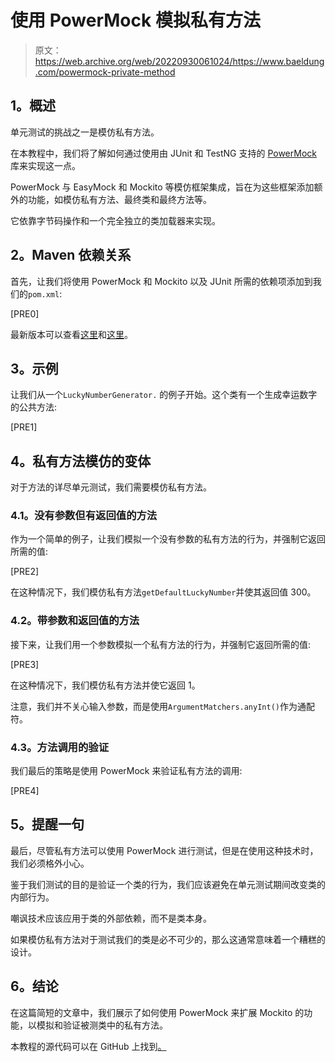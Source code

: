 # 使用 PowerMock 模拟私有方法

> 原文：<https://web.archive.org/web/20220930061024/https://www.baeldung.com/powermock-private-method>

## **1。概述**

单元测试的挑战之一是模仿私有方法。

在本教程中，我们将了解如何通过使用由 JUnit 和 TestNG 支持的 [PowerMock](https://web.archive.org/web/20220627174223/https://github.com/powermock/powermock) 库来实现这一点。

PowerMock 与 EasyMock 和 Mockito 等模仿框架集成，旨在为这些框架添加额外的功能，如模仿私有方法、最终类和最终方法等。

它依靠字节码操作和一个完全独立的类加载器来实现。

## **2。Maven 依赖关系**

首先，让我们将使用 PowerMock 和 Mockito 以及 JUnit 所需的依赖项添加到我们的`pom.xml`:

[PRE0]

最新版本可以查看[这里](https://web.archive.org/web/20220627174223/https://search.maven.org/classic/#search%7Cga%7C1%7Ca%3A%22powermock-module-junit4%22)和[这里](https://web.archive.org/web/20220627174223/https://search.maven.org/classic/#search%7Cga%7C1%7Ca%3A%22powermock-api-mockito2%22)。

## **3。示例**

让我们从一个`LuckyNumberGenerator.` 的例子开始。这个类有一个生成幸运数字的公共方法:

[PRE1]

## **4。私有方法模仿的变体**

对于方法的详尽单元测试，我们需要模仿私有方法。

### **4.1。没有参数但有返回值的方法**

作为一个简单的例子，让我们模拟一个没有参数的私有方法的行为，并强制它返回所需的值:

[PRE2]

在这种情况下，我们模仿私有方法`getDefaultLuckyNumber`并使其返回值 300。

### **4.2。带参数和返回值的方法**

接下来，让我们用一个参数模拟一个私有方法的行为，并强制它返回所需的值:

[PRE3]

在这种情况下，我们模仿私有方法并使它返回 1。

注意，我们并不关心输入参数，而是使用`ArgumentMatchers.anyInt()`作为通配符。

### **4.3。方法调用的验证**

我们最后的策略是使用 PowerMock 来验证私有方法的调用:

[PRE4]

## **5。提醒一句**

最后，尽管私有方法可以使用 PowerMock 进行测试，但是在使用这种技术时，我们必须格外小心。

鉴于我们测试的目的是验证一个类的行为，我们应该避免在单元测试期间改变类的内部行为。

嘲讽技术应该应用于类的外部依赖，而不是类本身。

如果模仿私有方法对于测试我们的类是必不可少的，那么这通常意味着一个糟糕的设计。

## **6。结论**

在这篇简短的文章中，我们展示了如何使用 PowerMock 来扩展 Mockito 的功能，以模拟和验证被测类中的私有方法。

本教程的源代码可以在 GitHub 上找到[。](https://web.archive.org/web/20220627174223/https://github.com/eugenp/tutorials/tree/master/testing-modules/powermock)